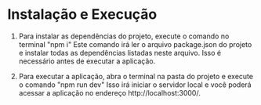# Instalação e Execução

1. Para instalar as dependências do projeto, execute o comando no terminal "npm i"
Este comando irá ler o arquivo package.json do projeto e instalar todas as dependências listadas neste arquivo. Isso é necessário antes de executar a aplicação.

2. Para executar a aplicação, abra o terminal na pasta do projeto e execute o comando "npm run dev"
Isso irá iniciar o servidor local e você poderá acessar a aplicação no endereço http://localhost:3000/.
